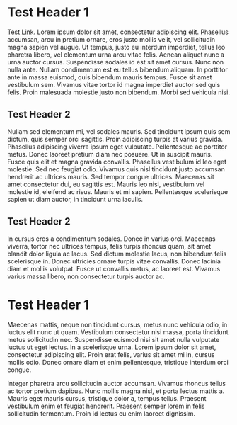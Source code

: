 # Test Header 1
[Test Link.](theguide:markdown/MajorGeneral.md) Lorem ipsum dolor sit amet, 
consectetur adipiscing elit. Phasellus accumsan, 
arcu in pretium ornare, eros justo mollis velit, vel sollicitudin magna sapien 
vel augue. Ut tempus, justo eu interdum imperdiet, tellus leo pharetra libero, 
vel elementum urna arcu vitae felis. Aenean aliquet nunc a urna auctor cursus. 
Suspendisse sodales id est sit amet cursus. Nunc non nulla ante. Nullam 
condimentum est eu tellus bibendum aliquam. In porttitor ante in massa euismod, 
quis bibendum mauris tempus. Fusce sit amet vestibulum sem. Vivamus vitae tortor
id magna imperdiet auctor sed quis felis. Proin malesuada molestie justo non bibendum.
Morbi sed vehicula nisi.

## Test Header 2

Nullam sed elementum mi, vel sodales mauris. Sed tincidunt ipsum quis sem dictum,
quis semper orci sagittis. Proin adipiscing turpis at varius gravida. Phasellus
adipiscing viverra ipsum eget vulputate. Pellentesque ac porttitor metus. Donec
laoreet pretium diam nec posuere. Ut in suscipit mauris. Fusce quis elit et magna
gravida convallis. Phasellus vestibulum id leo eget molestie. Sed nec feugiat odio.
Vivamus quis nisl tincidunt justo accumsan hendrerit ac ultrices mauris. Sed tempor
congue ultrices. Maecenas sit amet consectetur dui, eu sagittis est. Mauris leo
nisl, vestibulum vel molestie id, eleifend ac risus. Mauris et mi sapien.
Pellentesque scelerisque sapien ut diam auctor, in tincidunt urna iaculis.

Test Header 2
-------------

In cursus eros a condimentum sodales. Donec in varius orci. Maecenas viverra,
tortor nec ultrices tempus, felis turpis rhoncus quam, sit amet blandit dolor
ligula ac lacus. Sed dictum molestie lacus, non bibendum felis scelerisque in.
Donec ultricies ornare turpis vitae convallis. Donec lacinia diam et mollis 
volutpat. Fusce ut convallis metus, ac laoreet est. Vivamus varius massa libero,
non consectetur turpis auctor ac.

Test Header 1
=============

Maecenas mattis, neque non tincidunt cursus, metus nunc vehicula odio, in luctus
 elit nunc ut quam. Vestibulum consectetur nisi massa, porta tincidunt metus
 sollicitudin nec. Suspendisse euismod nisi sit amet nulla vulputate luctus ut
 eget lectus. In a scelerisque urna. Lorem ipsum dolor sit amet, consectetur
 adipiscing elit. Proin erat felis, varius sit amet mi in, cursus mollis odio.
 Donec ornare diam et enim pellentesque, tristique interdum orci congue.

Integer pharetra arcu sollicitudin auctor accumsan. Vivamus rhoncus tellus ac
tortor pretium dapibus. Nunc mollis magna nisl, et porta lectus mattis a. Mauris
eget mauris cursus, tristique dolor a, tempus tellus. Praesent vestibulum enim
et feugiat hendrerit. Praesent semper lorem in felis sollicitudin fermentum.
Proin id lectus eu enim laoreet dignissim. 